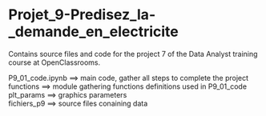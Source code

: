 # Projet_9-Predisez_la-_demande_en_electricite
Contains source files and code for the project 7 of the Data Analyst training course at OpenClassrooms.

P9_01_code.ipynb ==> main code, gather all steps to complete the project <br>
functions ==> module gathering functions definitions used in P9_01_code <br>
plt_params ==> graphics parameters <br>
fichiers_p9 ==> source files conaining data
